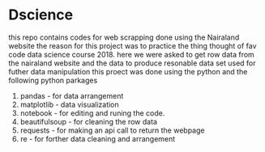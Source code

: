 # Dscience
this repo contains codes for web scrapping done using the Nairaland website 
the reason for this project was to practice the thing thought of fav code data science course 2018. 
here we were asked to get row data from the nairaland website and the data to produce resonable data set used for futher data manipulation
this proect was done using the python and the following python parkages
1. pandas  - for data arrangement
2. matplotlib - data visualization
3. notebook - for editing and runing the code.
4. beautifulsoup - for cleaning the row data 
5. requests - for making an api call to return the webpage
7. re - for forther data cleaning and arrangement
